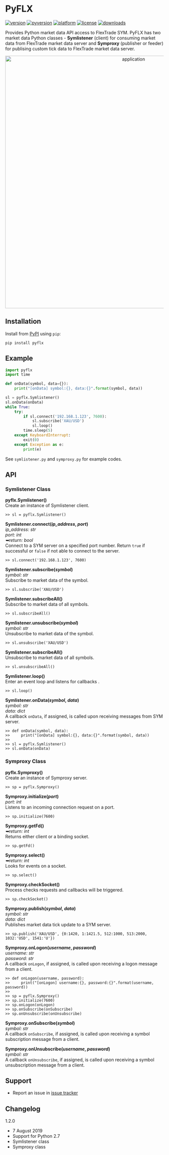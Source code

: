 # PyFLX
[![version](https://img.shields.io/pypi/v/pyflx.svg)](https://pypi.org/project/pyflx)
[![pyversion](https://img.shields.io/pypi/pyversions/pyflx.svg)](#)
[![platform](https://img.shields.io/badge/platform-linux|%20win-lightgray.svg)](#platform-availability)
[![license](https://img.shields.io/pypi/l/pyflx.svg)](https://github.com/devcartel/pyflx/blob/master/LICENSE.txt)
[![downloads](https://img.shields.io/pypi/dm/pyflx.svg)](https://pypi.org/project/pyflx)

Provides Python market data API access to FlexTrade SYM. PyFLX has two market data Python classes - **Symlistener** (client) for consuming market data from FlexTrade market data server and **Symproxy** (publisher or feeder) for publising custom tick data to FlexTrade market data server.

<p align="center">
    <img src="https://user-images.githubusercontent.com/3415706/62541377-e133b680-b883-11e9-8ece-e5f74baa7713.png" alt="application" width="800"/>
</p>

## Installation
Install from [PyPI](https://pypi.org/project/pyflx) using `pip`:

    pip install pyflx

## Example
```python
import pyflx
import time

def onData(symbol, data={}):
    print("[onData] symbol:{}, data:{}".format(symbol, data))

sl = pyflx.Symlistener()
sl.onData(onData)
while True:
    try:
        if sl.connect('192.168.1.123', 7600):
            sl.subscribe('XAU/USD')
            sl.loop()
        time.sleep(5)
    except KeyboardInterrupt:
        exit(0)
    except Exception as e:
        print(e)
```

See `symlistener.py` and `symproxy.py` for example codes.

## API
### Symlistener Class
__pyflx.Symlistener()__  
Create an instance of Symlistener client.

    >> sl = pyflx.Symlistener()

__Symlistener.connect(_ip_address_, _port_)__  
_ip_address: str_   
_port: int_  
_➥return: bool_  
Connect to a SYM server on a specified port number. Return `true` if successful or `false` if not able to connect to the server.

    >> sl.connect('192.168.1.123', 7600)

__Symlistener.subscribe(_symbol_)__  
_symbol: str_   
Subscribe to market data of the symbol.

    >> sl.subscribe('XAU/USD')

__Symlistener.subscribeAll()__    
Subscribe to market data of all symbols.

    >> sl.subscribeAll()

__Symlistener.unsubscribe(_symbol_)__  
_symbol: str_   
Unsubscribe to market data of the symbol.

    >> sl.unsubscribe('XAU/USD')

__Symlistener.subscribeAll()__  
Unsubscribe to market data of all symbols.

    >> sl.unsubscribeAll()

__Symlistener.loop()__  
Enter an event loop and listens for callbacks .

    >> sl.loop()

__Symlistener.onData(_symbol_, _data_)__  
_symbol: str_  
_data: dict_  
A callback `onData`, if assigned, is called upon receiving messages from SYM server.

    >> def onData(symbol, data):
    >>     print("[onData] symbol:{}, data:{}".format(symbol, data))
    >>
    >> sl = pyflx.Symlistener()
    >> sl.onData(onData)

### Symproxy Class
__pyflx.Symproxy()__  
Create an instance of Symproxy server.

    >> sp = pyflx.Symproxy()

__Symproxy.initialize(_port_)__  
_port: int_   
Listens to an incoming connection request on a port.

    >> sp.initialize(7600)

__Symproxy.getFd()__  
_➥return: int_  
Returns either client or a binding socket.

    >> sp.getFd()

__Symproxy.select()__  
_➥return: int_  
Looks for events on a socket.

    >> sp.select()

__Symproxy.checkSocket()__  
Process checks requests and callbacks will be triggered.

    >> sp.checkSocket()

__Symproxy.publish(_symbol_, _data_)__  
_symbol: str_  
_data: dict_  
Publishes market data tick update to a SYM server.

    >> sp.publish('XAU/USD', {0:1420, 1:1421.5, 512:1000, 513:2000, 1032:'USD', 1541:'U'})

__Symproxy.onLogon(_username_, _password_)__  
_username: str_  
_password: str_  
A callback `onLogon`, if assigned, is called upon receiving a logon message from a client.

    >> def onLogon(username, password):
    >>     print("[onLogon] username:{}, password:{}".format(username, password))
    >>
    >> sp = pyflx.Symproxy()
    >> sp.initialize(7600)
    >> sp.onLogon(onLogon)
    >> sp.onSubscribe(onSubscribe)
    >> sp.onUnsubscribe(onUnsubscribe)

__Symproxy.onSubscribe(_symbol_)__  
_symbol: str_  
A callback `onSubscribe`, if assigned, is called upon receiving a symbol subscription message from a client.

__Symproxy.onUnsubscribe(_username_, _password_)__  
_symbol: str_  
A callback `onUnsubscribe`, if assigned, is called upon receiving a symbol unsubscription message from a client.

## Support
* Report an issue in [issue tracker](https://github.com/devcartel/pyflx/issues)

## Changelog
1.2.0
* 7 August 2019
* Support for Python 2.7
* Symlistener class
* Symproxy class
